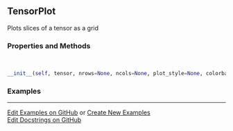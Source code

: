 ## <a id="McUtils.Plots.Plots.TensorPlot">TensorPlot</a>
Plots slices of a tensor as a grid

### Properties and Methods
<a id="McUtils.Plots.Plots.TensorPlot.__init__" class="docs-object-method">&nbsp;</a>
```python
__init__(self, tensor, nrows=None, ncols=None, plot_style=None, colorbar=None, figure=None, axes=None, subplot_kw=None, method='imshow', **opts): 
```

### Examples


___

[Edit Examples on GitHub](https://github.com/McCoyGroup/References/edit/gh-pages/Documentation/examples/McUtils/Plots/Plots/TensorPlot.md) or 
[Create New Examples](https://github.com/McCoyGroup/References/new/gh-pages/?filename=Documentation/examples/McUtils/Plots/Plots/TensorPlot.md) <br/>
[Edit Docstrings on GitHub](https://github.com/McCoyGroup/McUtils/edit/master/Plots/Plots.py?message=Update%20Docs)